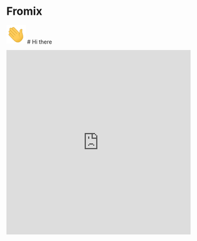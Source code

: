 # Fromix
<img src="wave.gif" width="50"/> # Hi there 

<div id="header" align="center">
  
</div>
<iframe allow="fullscreen" frameBorder="0" height="480" src="https://giphy.com/embed/7V428R51Dpz9Tfz1c2/video" width="480"></iframe>
